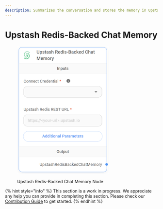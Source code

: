 ```yaml
---
description: Summarizes the conversation and stores the memory in Upstash Redis server.
---
```


# Upstash Redis-Backed Chat Memory

<figure><img src="../../../.gitbook/assets/image (112).png" alt="" width="302"><figcaption><p>Upstash Redis-Backed Chat Memory Node</p></figcaption></figure>

{% hint style="info" %}
This section is a work in progress. We appreciate any help you can provide in completing this section. Please check our [Contribution Guide](../../../CONTRIBUTING.md) to get started.
{% endhint %}
